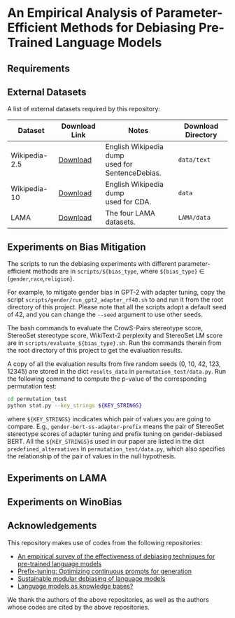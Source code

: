 # An Empirical Analysis of Parameter-Efficient Methods for Debiasing Pre-Trained Language Models

## Requirements

## External Datasets

A list of external datasets required by this repository:

Dataset | Download Link | Notes | Download Directory
--------|---------------|-------|-------------------
Wikipedia-2.5 | [Download](https://drive.google.com/file/d/1JSlm8MYDbNjpMPnKbb91T-xZnlWAZmZl/view?usp=sharing) | English Wikipedia dump <br>used for SentenceDebias. | `data/text`
Wikipedia-10 | [Download](https://drive.google.com/file/d/1boQTn44RnHdxWeUKQAlRgQ7xrlQ_Glwo/view?usp=sharing) | English Wikipedia dump <br>used for CDA. | `data`
LAMA | [Download](https://dl.fbaipublicfiles.com/LAMA/data.zip) | The four LAMA datasets. | `LAMA/data`

## Experiments on Bias Mitigation
The scripts to run the debiasing experiments with different parameter-efficient methods are in `scripts/${bias_type`, where `${bias_type}` $\in$ {`gender`,`race`,`religion`}.

For example, to mitigate gender bias in GPT-2 with adapter tuning, copy the script `scripts/gender/run_gpt2_adapter_rf48.sh` to and run it from the root directory of this project. Please note that all the scripts adopt a default seed of 42, and you can change the `--seed` argument to use other seeds.

The bash commands to evaluate the CrowS-Pairs stereotype score, StereoSet stereotype score, WikiText-2 perplexity and StereoSet LM score are in `scripts/evaluate_${bias_type}.sh`. Run the commands therein from the root directory of this project to get the evaluation results.

A copy of all the evaluation results from five random seeds (0, 10, 42, 123, 12345) are stored in the dict `results_data` in `permutation_test/data.py`. Run the following command to compute the p-value of the corresponding permutation test:
```bash
cd permutation_test
python stat.py --key_strings ${KEY_STRINGS}
```
where `${KEY_STRINGS}` incdicates which pair of values you are going to compare. E.g., `gender-bert-ss-adapter-prefix` means the pair of StereoSet stereotype scores of adapter tuning and prefix tuning on gender-debiased BERT. All the `${KEY_STRINGS}`s used in our paper are listed in the dict `predefined_alternatives` in  `permutation_test/data.py`, which also specifies the relationship of the pair of values in the null hypothesis.

## Experiments on LAMA

## Experiments on WinoBias

## Acknowledgements
This repository makes use of codes from the following repositories:

* [An empirical survey of the effectiveness of debiasing techniques for pre-trained language models](https://github.com/McGill-NLP/bias-bench)
* [Prefix-tuning: Optimizing continuous prompts for generation](https://github.com/XiangLi1999/PrefixTuning)
* [Sustainable modular debiasing of language models](https://aclanthology.org/attachments/2021.findings-emnlp.411.Software.zip)
* [Language models as knowledge bases?](https://github.com/facebookresearch/LAMA)

We thank the authors of the above repositories, as well as the authors whose codes are cited by the above repositories.

